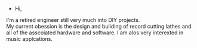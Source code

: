 - Hi,

I'm a retired engineer still very much into DIY projects.  
My current obession is the design and buliding of record cutting lathes and all of the asscoiated hardware and software.
I am alos very interexted in music applcations.
